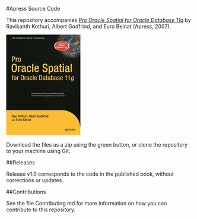 #Apress Source Code

This repository accompanies [*Pro Oracle Spatial for Oracle Database 11g*](http://www.apress.com/9781590598993) by Ravikanth Kothuri, Albert Godfrind, and Euro Beinat (Apress, 2007).

![Cover image](9781590598993.jpg)

Download the files as a zip using the green button, or clone the repository to your machine using Git.

##Releases

Release v1.0 corresponds to the code in the published book, without corrections or updates.

##Contributions

See the file Contributing.md for more information on how you can contribute to this repository.
